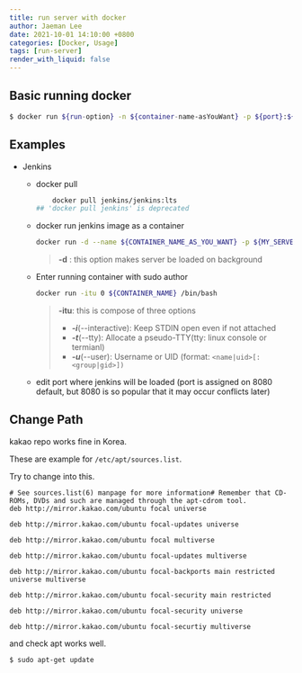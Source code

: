 ```yaml
---
title: run server with docker
author: Jaeman Lee
date: 2021-10-01 14:10:00 +0800
categories: [Docker, Usage]
tags: [run-server]
render_with_liquid: false
---
```


## Basic running docker

```bash
$ docker run ${run-option} -n ${container-name-asYouWant} -p ${port}:${port} ${docker-image-name}
```

## Examples
- Jenkins
  - docker pull
    ```bash
        docker pull jenkins/jenkins:lts
    ## 'docker pull jenkins' is deprecated
    ```

  - docker run jenkins image as a container
    ```bash
    docker run -d --name ${CONTAINER_NAME_AS_YOU_WANT} -p ${MY_SERVER_PORT}:${CONTAINER_PORT} jenkins/jenkins:lts
    ```
    > **-d** : this option makes server be loaded on background
    

  - Enter running container with sudo author
    ```bash
    docker run -itu 0 ${CONTAINER_NAME} /bin/bash
    ```
    > **-itu**: this is compose of three options
    > - ***-i***(--interactive): Keep STDIN open even if not attached
    > - ***-t***(--tty): Allocate a pseudo-TTY(tty: linux console or termianl)
    > - ***-u***(--user): Username or UID (format: `<name|uid>[:<group|gid>])`
    
  - edit port where jenkins will be loaded (port is assigned on 8080 default, but 8080 is so popular that it may occur conflicts later)

## Change Path

kakao repo works fine in Korea.

These are example for `/etc/apt/sources.list`.

Try to change into this.

```
# See sources.list(6) manpage for more information# Remember that CD-ROMs, DVDs and such are managed through the apt-cdrom tool.
deb http://mirror.kakao.com/ubuntu focal universe

deb http://mirror.kakao.com/ubuntu focal-updates universe

deb http://mirror.kakao.com/ubuntu focal multiverse

deb http://mirror.kakao.com/ubuntu focal-updates multiverse

deb http://mirror.kakao.com/ubuntu focal-backports main restricted universe multiverse

deb http://mirror.kakao.com/ubuntu focal-security main restricted

deb http://mirror.kakao.com/ubuntu focal-security universe

deb http://mirror.kakao.com/ubuntu focal-securtiy multiverse
```

and check apt works well.
```bash
$ sudo apt-get update
```
